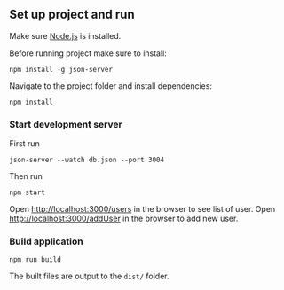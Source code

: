## Set up project and run

Make sure [Node.js](https://nodejs.org/) is installed.

Before running project make sure to install:

`npm install -g json-server`

Navigate to the project folder and install dependencies:

`npm install`


### Start development server

First run

`json-server --watch db.json --port 3004`

Then run

`npm start`

Open [http://localhost:3000/users](http://localhost:3000/users) in the browser to see list of user.
Open [http://localhost:3000/addUser](http://localhost:3000/addUser) in the browser to add new user.

### Build application

`npm run build`

The built files are output to the `dist/` folder.
